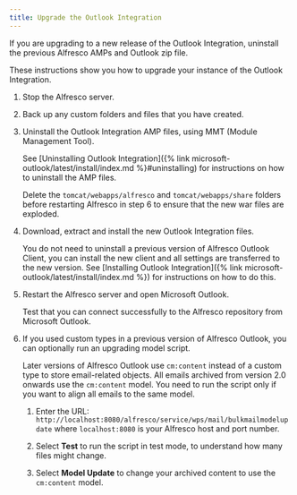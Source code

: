 ```yaml
---
title: Upgrade the Outlook Integration
---
```


If you are upgrading to a new release of the Outlook Integration, uninstall the previous Alfresco AMPs and Outlook zip file.

These instructions show you how to upgrade your instance of the Outlook Integration.

1.  Stop the Alfresco server.

2.  Back up any custom folders and files that you have created.

3.  Uninstall the Outlook Integration AMP files, using MMT (Module Management Tool).

    See [Uninstalling Outlook Integration]({% link microsoft-outlook/latest/install/index.md %}#uninstalling) for instructions on how to uninstall the AMP files.

    Delete the `tomcat/webapps/alfresco` and `tomcat/webapps/share` folders before restarting Alfresco in step 6 to ensure that the new war files are exploded.

4.  Download, extract and install the new Outlook Integration files.

    You do not need to uninstall a previous version of Alfresco Outlook Client, you can install the new client and all settings are transferred to the new version. See [Installing Outlook Integration]({% link microsoft-outlook/latest/install/index.md %}) for instructions on how to do this.

5.  Restart the Alfresco server and open Microsoft Outlook.

    Test that you can connect successfully to the Alfresco repository from Microsoft Outlook.

6.  If you used custom types in a previous version of Alfresco Outlook, you can optionally run an upgrading model script.

    Later versions of Alfresco Outlook use `cm:content` instead of a custom type to store email-related objects. All emails archived from version 2.0 onwards use the `cm:content` model. You need to run the script only if you want to align all emails to the same model.

    1.  Enter the URL: `http://localhost:8080/alfresco/service/wps/mail/bulkmailmodelupdate` where `localhost:8080` is your Alfresco host and port number.

    2.  Select **Test** to run the script in test mode, to understand how many files might change.

    3.  Select **Model Update** to change your archived content to use the `cm:content` model.
